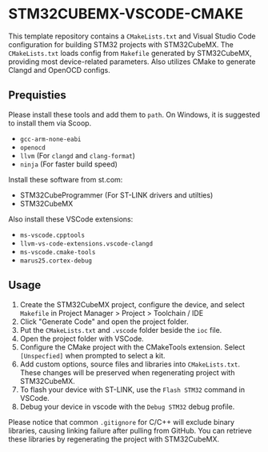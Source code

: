 # STM32CUBEMX-VSCODE-CMAKE

This template repository contains a `CMakeLists.txt` and Visual Studio Code configuration for building STM32 projects with STM32CubeMX. The `CMakeLists.txt` loads config from `Makefile` generated by STM32CubeMX, providing most device-related parameters. Also utilizes CMake to generate Clangd and OpenOCD configs.

## Prequisties

Please install these tools and add them to `path`. On Windows, it is suggested to install them via Scoop.

- `gcc-arm-none-eabi`
- `openocd`
- `llvm` (For `clangd` and `clang-format`)
- `ninja` (For faster build speed)

Install these software from st.com:

- STM32CubeProgrammer (For ST-LINK drivers and utilties)
- STM32CubeMX

Also install these VSCode extensions:

- `ms-vscode.cpptools`
- `llvm-vs-code-extensions.vscode-clangd`
- `ms-vscode.cmake-tools`
- `marus25.cortex-debug`

## Usage

1. Create the STM32CubeMX project, configure the device, and select `Makefile` in Project Manager > Project > Toolchain / IDE
2. Click "Generate Code" and open the project folder.
3. Put the `CMakeLists.txt` and `.vscode` folder beside the `ioc` file.
4. Open the project folder with VSCode.
5. Configure the CMake project with the CMakeTools extension. Select `[Unspecfied]` when prompted to select a kit.
6. Add custom options, source files and libraries into `CMakeLists.txt`. These changes will be preserved when regenerating project with STM32CubeMX.
7. To flash your device with ST-LINK, use the `Flash STM32` command in VSCode.
8. Debug your device in vscode with the `Debug STM32` debug profile.

Please notice that common `.gitignore` for C/C++ will exclude binary libraries, causing linking failure after pulling from GitHub. You can retrieve these libraries by regenerating the project with STM32CubeMX.